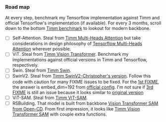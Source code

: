 ### Road map
At every step, benchmark my Tensorflow implementation against Timm and official Tensorflow's implementation (if available). For every 3 months, scroll down to the bottom [Timm benchmark](https://github.com/huggingface/pytorch-image-models/blob/main/results/benchmark-infer-fp32-nchw-pt221-cpu-i9_10940x-dynamo.csv) to lookout for modern backbone.
- [ ] Self-Attention. Steal from [Timm Multi-Heads Attention](https://github.com/huggingface/pytorch-image-models/blob/main/timm/models/vision_transformer.py#L58) but take considerations in design philosophy of [Tensorflow Multi-Heads Attention](https://github.com/tensorflow/models/blob/v2.18.0/official/vision/modeling/layers/nn_layers.py#L1286) wherever possible. 
- [ ] ViT. Steal from [Timm Vision Transformer](https://github.com/huggingface/pytorch-image-models/blob/main/timm/models/vision_transformer.py). Benchmark my implementations against official versions in Timm and Tensorflow, respectively.
- [ ] Swin. Steal from [Timm Swin](https://github.com/huggingface/pytorch-image-models/blob/main/timm/models/swin_transformer.py). 
- [ ] SwinV2. Steal from [Timm SwinV2-Christopher's version](https://github.com/huggingface/pytorch-image-models/blob/main/timm/models/swin_transformer_v2_cr). Follow this code with caution for many FIXME issues to be fixed. For the [1st FIXME](https://github.com/huggingface/pytorch-image-models/blob/main/timm/models/swin_transformer_v2_cr.py#L114), the answer is embed_dim=192 from [official config](https://github.com/microsoft/Swin-Transformer/blob/main/configs/swinv2/swinv2_large_patch4_window12to24_192to384_22kto1k_ft.yaml). I'm not sure if [3rd FIXME](https://github.com/huggingface/pytorch-image-models/blob/main/timm/models/swin_transformer_v2_cr.py#L371-L374) is still an issue because it looks similar to [original version](https://github.com/microsoft/Swin-Transformer/blob/main/models/swin_transformer_v2.py#L280)
- [ ] ViT-SAM. Steal from [Timm ViT-SAM](https://github.com/huggingface/pytorch-image-models/blob/main/timm/models/vision_transformer_sam.py#L736).
- [ ] RSBuilding. That model is built from backbone [Vision Transformer SAM from Open-CD](https://github.com/Meize0729/RSBuilding/blob/main/opencd/models/backbones/vit_sam_normal.py). From first impression, it looks like [Timm Vision Transformer SAM](https://github.com/Meize0729/RSBuilding/blob/main/opencd/models/backbones/vit_sam_normal.py) with couple extra functions. 
